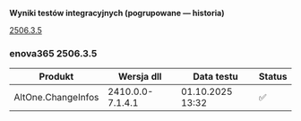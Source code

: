 **Wyniki testów integracyjnych (pogrupowane — historia)**

[2506.3.5](#enova365-250635)

### enova365 2506.3.5

| Produkt            | Wersja dll       | Data testu       | Status |
|--------------------|------------------|------------------|--------|
| AltOne.ChangeInfos | 2410.0.0-7.1.4.1 | 01.10.2025 13:32 | ✅      |

